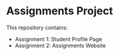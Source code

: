 # Assignments Project

This repository contains:
- Assignment 1: Student Profile Page
- Assignment 2: Assignments Website
